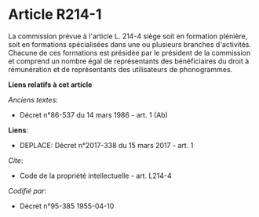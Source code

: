 # Article R214-1

La commission prévue à l'article L. 214-4 siège soit en formation plénière, soit en formations spécialisées dans une ou
plusieurs branches d'activités. Chacune de ces formations est présidée par le président de la commission et comprend un
nombre égal de représentants des bénéficiaires du droit à rémunération et de représentants des utilisateurs de phonogrammes.

**Liens relatifs à cet article**

_Anciens textes_:

  - Décret n°86-537 du 14 mars 1986 - art. 1 (Ab)

**Liens**:

  - DEPLACE: Décret n°2017-338 du 15 mars 2017 - art. 1

_Cite_:

  - Code de la propriété intellectuelle - art. L214-4

_Codifié par_:

  - Décret n°95-385 1955-04-10
